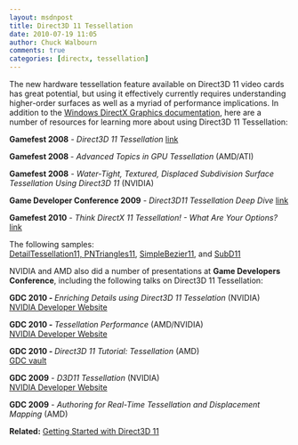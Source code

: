```yaml
---
layout: msdnpost
title: Direct3D 11 Tessellation
date: 2010-07-19 11:05
author: Chuck Walbourn
comments: true
categories: [directx, tessellation]
---
```

The new hardware tessellation feature available on Direct3D 11 video cards has great potential, but using it effectively currently requires understanding higher-order surfaces as well as a myriad of performance implications. In addition to the <a href="https://docs.microsoft.com/en-us/windows/desktop/direct3d11/direct3d-11-advanced-stages-tessellation">Windows DirectX Graphics documentation</a>, here are a number of resources for learning more about using Direct3D 11 Tessellation:
<!--more-->

<strong>Gamefest 2008</strong> - <em>Direct3D 11 Tessellation</em> <a href="https://walbourn.github.io/download/Direct3D-11-Tessellation.zip">link</a><br />

<strong>Gamefest 2008 </strong>- <em>Advanced Topics in GPU Tessellation</em> (AMD/ATI)<br />

<strong>Gamefest 2008</strong> - <em>Water-Tight, Textured, Displaced Subdivision Surface Tessellation Using Direct3D 11 </em>(NVIDIA)<br />

<strong>Game Developer Conference 2009</strong> - <em>Direct3D11 Tessellation Deep Dive</em> <a href="https://walbourn.github.io/download/Direct3D-11-Tessellation-Deep-Dive.zip">link</a><br />

<strong>Gamefest 2010</strong> -<em> Think DirectX 11 Tessellation! - What Are Your Options?</em> <a href="https://walbourn.github.io/download/Think-DirectX11-Tessellation-what-are-your-options.zip">link</a><br />

The following samples:<br /><a href="http://developer.amd.com/tools-and-sdks/graphics-development/amd-radeon-sdk/">DetailTessellation11, PNTriangles11</a>, <a href="https://github.com/walbourn/directx-sdk-samples/tree/master/SimpleBezier11">SimpleBezier11</a>, and <a href="https://github.com/walbourn/directx-sdk-samples/tree/master/SubD11">SubD11</a>

NVIDIA and AMD also did a number of presentations at <strong>Game Developers Conference</strong>, including the following talks on Direct3D 11 Tessellation:

<strong>GDC 2010 - </strong><em>Enriching Details using Direct3D 11 Tesselation </em>(NVIDIA)<br /><a href="http://developer.download.nvidia.com/presentations/2010/gdc/NVIDIA_Tessellation_GDC10.pdf">NVIDIA Developer Website</a>

<strong>GDC 2010 - </strong><em>Tessellation Performance </em>(AMD/NVIDIA)<br /><a href="http://developer.download.nvidia.com/presentations/2010/gdc/Tessellation_Performance.pdf">NVIDIA Developer Website</a>

<strong>GDC 2010 - </strong><em>Direct3D 11 Tutorial: Tessellation </em>(AMD) <br /><a href="https://www.gdcvault.com/play/1012740/direct3d">GDC vault</a>

<strong>GDC 2009</strong> -<em> D3D11 Tessellation</em> (NVIDIA)<br /><a href="http://developer.download.nvidia.com/presentations/2009/GDC/GDC09_D3D11Tessellation.pdf">NVIDIA Developer Website</a>

<strong>GDC 2009</strong> - <em>Authoring for Real-Time Tessellation and Displacement Mapping</em> (AMD)<br />

<strong>Related:</strong> <a href="https://walbourn.github.io/getting-started-with-direct3d-11/">Getting Started with Direct3D 11</a>
